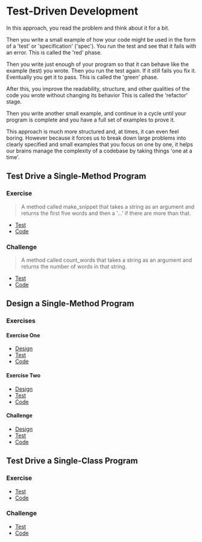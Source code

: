 # Test-Driven Development

In this approach, you read the problem and think about it for a bit.

Then you write a small example of how your code might be used in the form of a 'test' or 'specification' ('spec'). You run the test and see that it fails with an error. This is called the 'red' phase.

Then you write just enough of your program so that it can behave like the example (test) you wrote. Then you run the test again. If it still fails you fix it. Eventually you get it to pass. This is called the 'green' phase.

After this, you improve the readability, structure, and other qualities of the code you wrote without changing its behavior This is called the 'refactor' stage.

Then you write another small example, and continue in a cycle until your program is complete and you have a full set of examples to prove it.

This approach is much more structured and, at times, it can even feel boring. However because it forces us to break down large problems into clearly specified and small examples that you focus on one by one, it helps our brains manage the complexity of a codebase by taking things 'one at a time'.

## Test Drive a Single-Method Program

### Exercise

> A method called make_snippet that takes a string as an argument and returns the first five words and then a '...' if there are more than that.

- [Test](./spec/make_snippet_spec.rb)
- [Code](./lib/make_snippet.rb)

### Challenge

> A method called count_words that takes a string as an argument and returns the number of words in that string.

- [Test](./spec/count_words_spec.rb)
- [Code](./lib/count_words.rb)

## Design a Single-Method Program

### Exercises

#### Exercise One

- [Design](./phase02-design-method-exercise1.md)
- [Test](./spec/reading_time_spec.rb)
- [Code](./lib/reading_time.rb)

#### Exercise Two

- [Design](./phase02-design-method-exercise2.md)
- [Test](./spec/is_text_correct_spec.rb)
- [Code](./lib/is_text_correct.rb)

#### Challenge

- [Design](./phase02-design-method-challenge.md)
- [Test](./spec/check_todos_spec.rb)
- [Code](./lib/check_todos.rb)

## Test Drive a Single-Class Program

### Exercise

- [Test](./spec/diary_entry_spec.rb)
- [Code](./lib/diary_entry.rb)

### Challenge

- [Test](./spec/grammar_stats_spec.rb)
- [Code](./lib/grammar_stats.rb)

